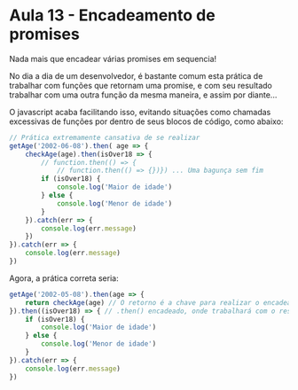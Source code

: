 # Aula 13 - Encadeamento de promises
Nada mais que encadear várias promises em sequencia!

No dia a dia de um desenvolvedor, é bastante comum esta prática de trabalhar com funções que retornam uma promise, e com seu resultado trabalhar com uma outra função da mesma maneira, e assim por diante...

O javascript acaba facilitando isso, evitando situações como chamadas excessivas de funções por dentro de seus blocos de código, como abaixo:

```js
// Prática extremamente cansativa de se realizar
getAge('2002-06-08').then( age => {
    checkAge(age).then(isOver18 => {
        // function.then(() => {
            // function.then(() => {})}) ... Uma bagunça sem fim
        if (isOver18) {
            console.log('Maior de idade')
        } else {
            console.log('Menor de idade')
        }
    }).catch(err => {
        console.log(err.message)
    })
}).catch(err => {
    console.log(err.message)
})
```

Agora, a prática correta seria:

```js
getAge('2002-05-08').then(age => {
    return checkAge(age) // O retorno é a chave para realizar o encadeamento.
}).then((isOver18) => { // .then() encadeado, onde trabalhará com o resultado da função checkAge
    if (isOver18) {
        console.log('Maior de idade')
    } else {
        console.log('Menor de idade')
    }
}).catch(err => {
    console.log(err.message)
})
```